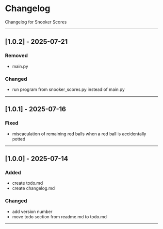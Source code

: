 # Changelog
Changelog for Snooker Scores

---

## [1.0.2] - 2025-07-21
### Removed
- main.py
### Changed
- run program from snooker_scores.py instead of main.py

---

## [1.0.1] - 2025-07-16
### Fixed
- miscaculation of remaining red balls when a red ball is accidentally potted

---

## [1.0.0] - 2025-07-14
### Added
- create todo.md
- create changelog.md
### Changed
- add version number
- move todo section from readme.md to todo.md

---
